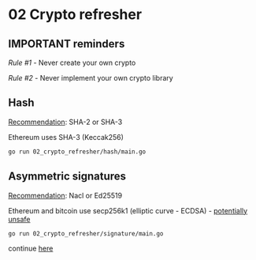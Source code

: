 # 02 Crypto refresher

## IMPORTANT reminders

_Rule #1_ - Never create your own crypto

_Rule #2_ - Never implement your own crypto library

## Hash

[Recommendation](http://latacora.singles/2018/04/03/cryptographic-right-answers.html#hashing-algorithm): SHA-2 or SHA-3

Ethereum uses SHA-3 (Keccak256)

```bash
go run 02_crypto_refresher/hash/main.go
```

## Asymmetric signatures

[Recommendation](http://latacora.singles/2018/04/03/cryptographic-right-answers.html#asymmetric-signatures): Nacl or Ed25519

Ethereum and bitcoin use secp256k1 (elliptic curve - ECDSA) - [potentially unsafe](https://safecurves.cr.yp.to/)

```bash
go run 02_crypto_refresher/signature/main.go
```

continue [here](./03_ethereum/README.md)
